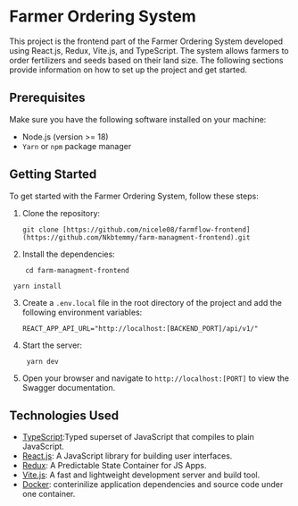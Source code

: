 # Farmer Ordering System

This project is the frontend part of the Farmer Ordering System developed using React.js, Redux, Vite.js, and TypeScript. The system allows farmers to order fertilizers and seeds based on their land size. The following sections provide information on how to set up the project and get started.

## Prerequisites

Make sure you have the following software installed on your machine:

- Node.js (version >= 18)
- `Yarn` or `npm` package manager

## Getting Started

To get started with the Farmer Ordering System, follow these steps:

1. Clone the repository:

   ```shell
   git clone [https://github.com/nicele08/farmflow-frontend](https://github.com/Nkbtemmy/farm-managment-frontend).git
   ```

2. Install the dependencies:

```shell
    cd farm-managment-frontend
```

```shell
 yarn install
```

3. Create a `.env.local` file in the root directory of the project and add the following environment variables:

   ```shell
   REACT_APP_API_URL="http://localhost:[BACKEND_PORT]/api/v1/"
   ```

4. Start the server:

   ```shell
    yarn dev
   ```

5. Open your browser and navigate to `http://localhost:[PORT]` to view the Swagger documentation.

## Technologies Used

- [TypeScript](https://www.typescriptlang.org/):Typed superset of JavaScript that compiles to plain JavaScript.
- [React.js](https://reactjs.org/): A JavaScript library for building user interfaces.
- [Redux](https://redux.js.org/): A Predictable State Container for JS Apps.
- [Vite.js](https://vitejs.dev/): A fast and lightweight development server and build tool.
- [Docker]([https://vitejs.dev/](https://www.docker.com/)): conterinilize application dependencies and source code under one container.
